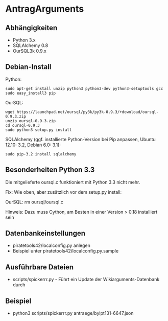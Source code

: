 AntragArguments
===============

Abhängigkeiten
--------------

* Python 3.x
* SQLAlchemy 0.8
* OurSQL3k 0.9.x


Debian-Install
--------------

Python:

    sudo apt-get install unzip python3 python3-dev python3-setuptools gcc
    sudo easy_install3 pip

OurSQL:

    wget https://launchpad.net/oursql/py3k/py3k-0.9.3/+download/oursql-0.9.3.zip
    unzip oursql-0.9.3.zip
    cd oursql-0.9.3
    sudo python3 setup.py install

SQLAlchemy (ggf. installierte Python-Version bei Pip anpassen, Ubuntu 12.10: 3.2, Debian 6.0: 3.1):

    sudo pip-3.2 install sqlalchemy


Besonderheiten Python 3\.3
--------------------------

Die mitgelieferte oursql.c funktioniert mit Python 3.3 nicht mehr. 

Fix:
Wie oben, aber zusätzlich vor dem setup.py install:

OurSQL:
    rm oursql/oursql.c


Hinweis: Dazu muss Cython, am Besten in einer Version > 0.18 installiert sein

Datenbankeinstellungen
----------------------

* piratetools42/localconfig.py anlegen
* Beispiel unter piratetools42/localconfig.py.sample

Ausführbare Dateien
-------------------

* scripts/spickerrr.py - Führt ein Update der Wikiarguments-Datenbank durch


Beispiel
--------

* python3 scripts/spickerrr.py antraege/bylpt131-6647.json 
